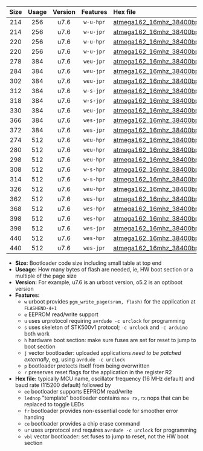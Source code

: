 |Size|Usage|Version|Features|Hex file|
|:-:|:-:|:-:|:-:|:--|
|214|256|u7.6|`w-u-hpr`|[atmega162_16mhz_38400bps_ur.hex](https://raw.githubusercontent.com/stefanrueger/urboot/main//atmega162_16mhz_38400bps_ur.hex)|
|214|256|u7.6|`w-u-jpr`|[atmega162_16mhz_38400bps_ur_vbl.hex](https://raw.githubusercontent.com/stefanrueger/urboot/main//atmega162_16mhz_38400bps_ur_vbl.hex)|
|220|256|u7.6|`w-u-hpr`|[atmega162_16mhz_38400bps_lednop_ur.hex](https://raw.githubusercontent.com/stefanrueger/urboot/main//atmega162_16mhz_38400bps_lednop_ur.hex)|
|220|256|u7.6|`w-u-jpr`|[atmega162_16mhz_38400bps_lednop_ur_vbl.hex](https://raw.githubusercontent.com/stefanrueger/urboot/main//atmega162_16mhz_38400bps_lednop_ur_vbl.hex)|
|278|384|u7.6|`weu-jpr`|[atmega162_16mhz_38400bps_ee_ur_vbl.hex](https://raw.githubusercontent.com/stefanrueger/urboot/main//atmega162_16mhz_38400bps_ee_ur_vbl.hex)|
|284|384|u7.6|`weu-jpr`|[atmega162_16mhz_38400bps_ee_lednop_ur_vbl.hex](https://raw.githubusercontent.com/stefanrueger/urboot/main//atmega162_16mhz_38400bps_ee_lednop_ur_vbl.hex)|
|302|384|u7.6|`weu-jpr`|[atmega162_16mhz_38400bps_ee_lednop_fr_ur_vbl.hex](https://raw.githubusercontent.com/stefanrueger/urboot/main//atmega162_16mhz_38400bps_ee_lednop_fr_ur_vbl.hex)|
|312|384|u7.6|`w-s-jpr`|[atmega162_16mhz_38400bps_vbl.hex](https://raw.githubusercontent.com/stefanrueger/urboot/main//atmega162_16mhz_38400bps_vbl.hex)|
|318|384|u7.6|`w-s-jpr`|[atmega162_16mhz_38400bps_lednop_vbl.hex](https://raw.githubusercontent.com/stefanrueger/urboot/main//atmega162_16mhz_38400bps_lednop_vbl.hex)|
|330|384|u7.6|`weu-jpr`|[atmega162_16mhz_38400bps_ee_lednop_fr_ce_ur_vbl.hex](https://raw.githubusercontent.com/stefanrueger/urboot/main//atmega162_16mhz_38400bps_ee_lednop_fr_ce_ur_vbl.hex)|
|366|384|u7.6|`wes-jpr`|[atmega162_16mhz_38400bps_ee_vbl.hex](https://raw.githubusercontent.com/stefanrueger/urboot/main//atmega162_16mhz_38400bps_ee_vbl.hex)|
|372|384|u7.6|`wes-jpr`|[atmega162_16mhz_38400bps_ee_lednop_vbl.hex](https://raw.githubusercontent.com/stefanrueger/urboot/main//atmega162_16mhz_38400bps_ee_lednop_vbl.hex)|
|274|512|u7.6|`weu-hpr`|[atmega162_16mhz_38400bps_ee_ur.hex](https://raw.githubusercontent.com/stefanrueger/urboot/main//atmega162_16mhz_38400bps_ee_ur.hex)|
|280|512|u7.6|`weu-hpr`|[atmega162_16mhz_38400bps_ee_lednop_ur.hex](https://raw.githubusercontent.com/stefanrueger/urboot/main//atmega162_16mhz_38400bps_ee_lednop_ur.hex)|
|298|512|u7.6|`weu-hpr`|[atmega162_16mhz_38400bps_ee_lednop_fr_ur.hex](https://raw.githubusercontent.com/stefanrueger/urboot/main//atmega162_16mhz_38400bps_ee_lednop_fr_ur.hex)|
|308|512|u7.6|`w-s-hpr`|[atmega162_16mhz_38400bps.hex](https://raw.githubusercontent.com/stefanrueger/urboot/main//atmega162_16mhz_38400bps.hex)|
|314|512|u7.6|`w-s-hpr`|[atmega162_16mhz_38400bps_lednop.hex](https://raw.githubusercontent.com/stefanrueger/urboot/main//atmega162_16mhz_38400bps_lednop.hex)|
|326|512|u7.6|`weu-hpr`|[atmega162_16mhz_38400bps_ee_lednop_fr_ce_ur.hex](https://raw.githubusercontent.com/stefanrueger/urboot/main//atmega162_16mhz_38400bps_ee_lednop_fr_ce_ur.hex)|
|362|512|u7.6|`wes-hpr`|[atmega162_16mhz_38400bps_ee.hex](https://raw.githubusercontent.com/stefanrueger/urboot/main//atmega162_16mhz_38400bps_ee.hex)|
|368|512|u7.6|`wes-hpr`|[atmega162_16mhz_38400bps_ee_lednop.hex](https://raw.githubusercontent.com/stefanrueger/urboot/main//atmega162_16mhz_38400bps_ee_lednop.hex)|
|398|512|u7.6|`wes-hpr`|[atmega162_16mhz_38400bps_ee_lednop_fr.hex](https://raw.githubusercontent.com/stefanrueger/urboot/main//atmega162_16mhz_38400bps_ee_lednop_fr.hex)|
|398|512|u7.6|`wes-jpr`|[atmega162_16mhz_38400bps_ee_lednop_fr_vbl.hex](https://raw.githubusercontent.com/stefanrueger/urboot/main//atmega162_16mhz_38400bps_ee_lednop_fr_vbl.hex)|
|440|512|u7.6|`wes-hpr`|[atmega162_16mhz_38400bps_ee_lednop_fr_ce.hex](https://raw.githubusercontent.com/stefanrueger/urboot/main//atmega162_16mhz_38400bps_ee_lednop_fr_ce.hex)|
|440|512|u7.6|`wes-jpr`|[atmega162_16mhz_38400bps_ee_lednop_fr_ce_vbl.hex](https://raw.githubusercontent.com/stefanrueger/urboot/main//atmega162_16mhz_38400bps_ee_lednop_fr_ce_vbl.hex)|

- **Size:** Bootloader code size including small table at top end
- **Useage:** How many bytes of flash are needed, ie, HW boot section or a multiple of the page size
- **Version:** For example, u7.6 is an urboot version, o5.2 is an optiboot version
- **Features:**
  + `w` urboot provides `pgm_write_page(sram, flash)` for the application at `FLASHEND-4+1`
  + `e` EEPROM read/write support
  + `u` uses urprotocol requiring `avrdude -c urclock` for programming
  + `s` uses skeleton of STK500v1 protocol; `-c urclock` and `-c arduino` both work
  + `h` hardware boot section: make sure fuses are set for reset to jump to boot section
  + `j` vector bootloader: uploaded applications *need to be patched externally*, eg, using `avrdude -c urclock`
  + `p` bootloader protects itself from being overwritten
  + `r` preserves reset flags for the application in the register R2
- **Hex file:** typically MCU name, oscillator frequency (16 MHz default) and baud rate (115200 default) followed by
  + `ee` bootloader supports EEPROM read/write
  + `lednop` "template" bootloader contains `mov rx,rx` nops that can be replaced to toggle LEDs
  + `fr` bootloader provides non-essential code for smoother error handing
  + `ce` bootloader provides a chip erase command
  + `ur` uses urprotocol and requires `avrdude -c urclock` for programming
  + `vbl` vector bootloader: set fuses to jump to reset, not the HW boot section
